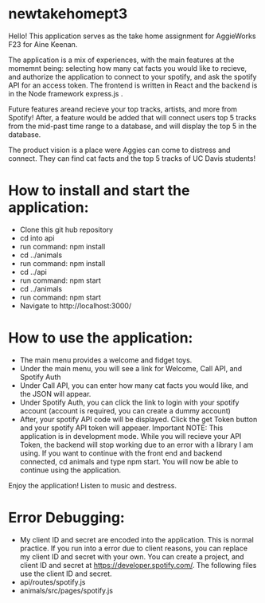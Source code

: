 # newtakehomept3


Hello! This application serves as the take home assignment for AggieWorks F23 for Aine Keenan.

The application is a mix of experiences, with the main features at the momemnt being: selecting how many cat facts you would like to recieve, and authorize the application to connect to your spotify, and ask the spotify API for an access token. The frontend is written in React and the backend is in the Node framework express.js . 

Future features areand recieve your top tracks, artists, and more from Spotify! After, a feature would be added that will connect users top 5 tracks from the mid-past time range to a database, and will display the top 5 in the database. 

The product vision is a place were Aggies can come to distress and connect. They can find cat facts and the top 5 tracks of UC Davis students!

# How to install and start the application: 
- Clone this git hub repository
- cd into api
- run command: npm install
- cd ../animals
- run command: npm install
- cd ../api
- run command: npm start
- cd ../animals
- run command: npm start
- Navigate to http://localhost:3000/

# How to use the application: 
- The main menu provides a welcome and fidget toys.
- Under the main menu, you will see a link for Welcome, Call API, and Spotify Auth
- Under Call API, you can enter how many cat facts you would like, and the JSON will appear.
- Under Spotify Auth, you can click the link to login with your spotify account (account is required, you can create a dummy account)
- After, your spotify API code will be displayed. Click the get Token button and your spotify API token will appeaer. 
Important NOTE: This application is in development mode. While you will recieve your API Token, the backend will stop working due to an error with a library I am using. If you want to continue with the front end and backend connected, cd animals and type npm start. You will now be able to continue using the application. 


Enjoy the application! Listen to music and destress. 

# Error Debugging: 
-  My client ID and secret are encoded into the application. This is normal practice.  If you run into a error due to client reasons, you can replace my client ID and secret with your own. You can create a project, and client ID and secret at https://developer.spotify.com/. 
The following files use the client ID and secret.
- api/routes/spotify.js
- animals/src/pages/spotify.js


